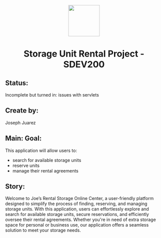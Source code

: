 <p align="center">
  <img width="100" height="100" src="https://brandslogos.com/wp-content/uploads/images/java-logo-1.png">
</p>

<h1 align="center"> Storage Unit Rental Project - SDEV200</h1>

## Status:
Incomplete but turned in: issues with servlets

## Create by:
Joseph Juarez

## Main: Goal:
This application will allow users to:
- search for available storage units
- reserve units
- manage their rental agreements


## Story:
Welcome to Joe’s Rental Storage Online Center, 
a user-friendly platform designed to simplify the process of finding, reserving, 
and managing storage units. With this application, users can effortlessly explore and search for available storage units,
secure reservations, and efficiently oversee their rental agreements. Whether you're in need of extra storage space for personal or business use,
our application offers a seamless solution to meet your storage needs.









